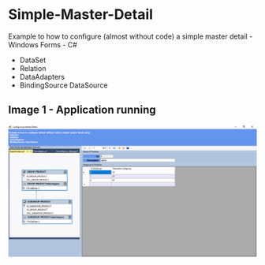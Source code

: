 # Simple-Master-Detail
Example to how to configure (almost without code) a simple master detail - Windows Forms - C#
- DataSet
- Relation
- DataAdapters
- BindingSource DataSource

## Image 1 - Application running
<img src="https://github.com/gildasiocardoso/Simple-Master-Detail/blob/master/SimpleMasterDetail/screenshot1.png" alt="Applicatin running">
